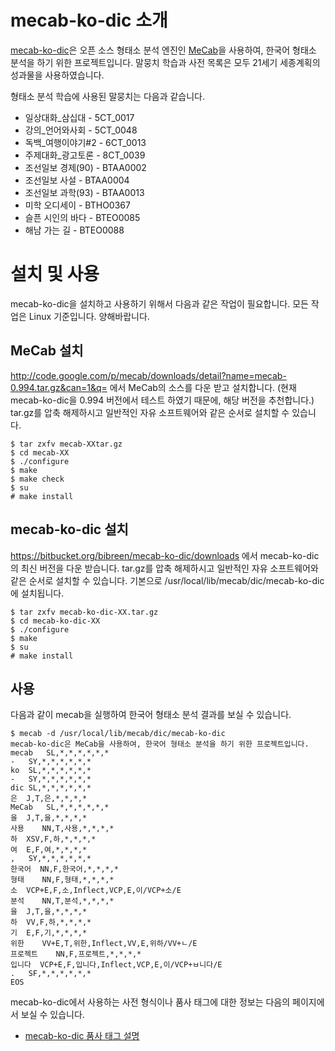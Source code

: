 # mecab-ko-dic 소개

[mecab-ko-dic](https://bitbucket.org/bibreen/mecab-ko-dic)은 오픈 소스 형태소 분석 엔진인 [MeCab](http://mecab.googlecode.com/svn/trunk/mecab/doc/index.html)을 사용하여, 한국어 형태소 분석을 하기 위한 프로젝트입니다. 말뭉치 학습과 사전 목록은 모두 21세기 세종계획의 성과물을 사용하였습니다.

형태소 분석 학습에 사용된 말뭉치는 다음과 같습니다.

  - 일상대화_삼십대 - 5CT_0017
  - 강의_언어와사회 - 5CT_0048
  - 독백_여행이야기#2 - 6CT_0013
  - 주제대화_광고토론 - 8CT_0039
  - 조선일보 경제(90) - BTAA0002
  - 조선일보 사설 - BTAA0004
  - 조선일보 과학(93) - BTAA0013
  - 미학 오디세이 - BTHO0367
  - 슬픈 시인의 바다 - BTEO0085
  - 해남 가는 길 - BTEO0088

# 설치 및 사용

mecab-ko-dic을 설치하고 사용하기 위해서 다음과 같은 작업이 필요합니다. 모든 작업은 Linux 기준입니다. 양해바랍니다.

## MeCab 설치

http://code.google.com/p/mecab/downloads/detail?name=mecab-0.994.tar.gz&can=1&q= 에서 MeCab의 소스를 다운 받고 설치합니다. (현재 mecab-ko-dic을 0.994 버전에서 테스트 하였기 때문에, 해당 버전을 추천합니다.)
tar.gz를 압축 해제하시고 일반적인 자유 소프트웨어와 같은 순서로 설치할 수 있습니다.

    $ tar zxfv mecab-XXtar.gz
    $ cd mecab-XX
    $ ./configure 
    $ make
    $ make check
    $ su
    # make install

## mecab-ko-dic 설치

https://bitbucket.org/bibreen/mecab-ko-dic/downloads 에서 mecab-ko-dic의 최신 버전을 다운 받습니다.
tar.gz를 압축 해제하시고 일반적인 자유 소프트웨어와 같은 순서로 설치할 수 있습니다.
기본으로 /usr/local/lib/mecab/dic/mecab-ko-dic에 설치됩니다.

    $ tar zxfv mecab-ko-dic-XX.tar.gz
    $ cd mecab-ko-dic-XX
    $ ./configure 
    $ make
    $ su
    # make install

## 사용

다음과 같이 mecab을 실행하여 한국어 형태소 분석 결과를 보실 수 있습니다. 

    $ mecab -d /usr/local/lib/mecab/dic/mecab-ko-dic
    mecab-ko-dic은 MeCab을 사용하여, 한국어 형태소 분석을 하기 위한 프로젝트입니다.
    mecab   SL,*,*,*,*,*,*
    -   SY,*,*,*,*,*,*
    ko  SL,*,*,*,*,*,*
    -   SY,*,*,*,*,*,*
    dic SL,*,*,*,*,*,*
    은  J,T,은,*,*,*,*
    MeCab   SL,*,*,*,*,*,*
    을  J,T,을,*,*,*,*
    사용    NN,T,사용,*,*,*,*
    하  XSV,F,하,*,*,*,*
    여  E,F,여,*,*,*,*
    ,   SY,*,*,*,*,*,*
    한국어  NN,F,한국어,*,*,*,*
    형태    NN,F,형태,*,*,*,*
    소  VCP+E,F,소,Inflect,VCP,E,이/VCP+소/E
    분석    NN,T,분석,*,*,*,*
    을  J,T,을,*,*,*,*
    하  VV,F,하,*,*,*,*
    기  E,F,기,*,*,*,*
    위한    VV+E,T,위한,Inflect,VV,E,위하/VV+ㄴ/E
    프로젝트    NN,F,프로젝트,*,*,*,*
    입니다  VCP+E,F,입니다,Inflect,VCP,E,이/VCP+ㅂ니다/E
    .   SF,*,*,*,*,*,*
    EOS

mecab-ko-dic에서 사용하는 사전 형식이나 품사 태그에 대한 정보는 다음의 페이지에서 보실 수 있습니다.

  - [mecab-ko-dic 품사 태그 설명](https://docs.google.com/spreadsheet/ccc?key=0ApcJghR6UMXxdEdURGY2YzIwb3dSZ290RFpSaUkzZ0E&usp=sharing)
